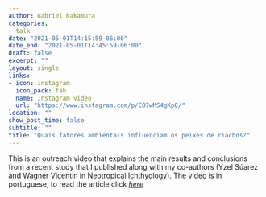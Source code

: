 ```yaml
---
author: Gabriel Nakamura
categories:
- talk
date: "2021-05-01T14:15:59-06:00"
date_end: "2021-05-01T14:45:59-06:00"
draft: false
excerpt: ""
layout: single
links:
- icon: instagram
  icon_pack: fab
  name: Instagram video
  url: "https://www.instagram.com/p/CO7wMS4gKpG/"
location: ""
show_post_time: false
subtitle: ""
title: "Quais fatores ambientais influenciam os peixes de riachos?"
---
```


This is an outreach video that explains the main results and conclusions from a recent study that I published along with my co-authors (Yzel Súarez and Wagner Vicentin in [Neotropical Ichthyology](https://www.scielo.br/j/ni/)). The video is in portuguese, to read the article click [*here*](https://www.scielo.br/j/ni/a/jWsfj3ZDr6qBbMyg5kfczrB/?lang=en)
